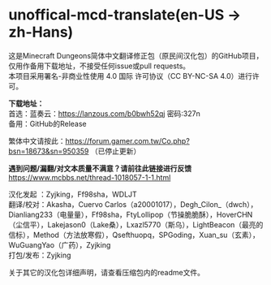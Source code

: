 # unoffical-mcd-translate(en-US → zh-Hans)
这是Minecraft Dungeons简体中文翻译修正包（原民间汉化包）的GitHub项目，仅用作备用下载地址，不接受任何issue或pull requests。  
本项目采用署名-非商业性使用 4.0 国际 许可协议（CC BY-NC-SA 4.0）进行许可。  

**下载地址：**  
首选：蓝奏云：https://lanzous.com/b0bwh52qj  密码:327n  
备用：GitHub的Release  

繁体中文请按此：https://forum.gamer.com.tw/Co.php?bsn=18673&sn=950359 （已停止更新）  

**遇到问题/漏翻/对文本质量不满意？请前往此链接进行反馈**  
https://www.mcbbs.net/thread-1018057-1-1.html  
  
汉化发起 ：Zyjking，Ff98sha，WDLJT  
翻译/校对：Akasha，Cuervo Carlos（a20001017），Degh_Cilon_（dwch），Dianliang233（电量量），Ff98sha，FtyLollipop（节操脆脆酥），HoverCHN（尘信平），Lakejason0（Lake桑），Lxazl5770（斯乌），LightBeacon（最亮的信标），Method（方法放寒假），Qsefthuopq，SPGoding，Xuan_su（玄素），WuGuangYao（广药），Zyjking  
打包/发布：Zyjking  

关于其它的汉化包详细声明，请查看压缩包内的readme文件。

